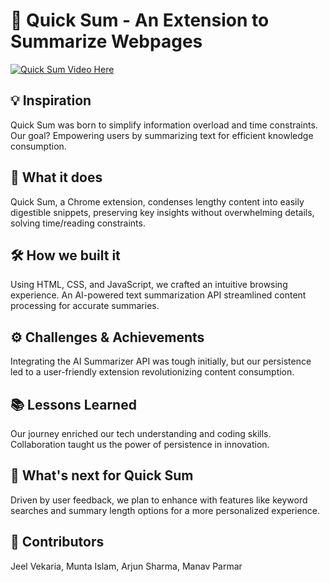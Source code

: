 # 🚀 Quick Sum - An Extension to Summarize Webpages

[![Quick Sum Video Here](https://img.youtube.com/vi/wh7TZEZMxt8/0.jpg)](https://www.youtube.com/watch?v=wh7TZEZMxt8)

## 💡 Inspiration

Quick Sum was born to simplify information overload and time constraints. Our goal? Empowering users by summarizing text for efficient knowledge consumption.

## 🤔 What it does

Quick Sum, a Chrome extension, condenses lengthy content into easily digestible snippets, preserving key insights without overwhelming details, solving time/reading constraints.

## 🛠️ How we built it

Using HTML, CSS, and JavaScript, we crafted an intuitive browsing experience. An AI-powered text summarization API streamlined content processing for accurate summaries.

## ⚙️ Challenges & Achievements

Integrating the AI Summarizer API was tough initially, but our persistence led to a user-friendly extension revolutionizing content consumption.

## 📚 Lessons Learned

Our journey enriched our tech understanding and coding skills. Collaboration taught us the power of persistence in innovation.

## 🔮 What's next for Quick Sum

Driven by user feedback, we plan to enhance with features like keyword searches and summary length options for a more personalized experience.

## 👥 Contributors
Jeel Vekaria, Munta Islam, Arjun Sharma, Manav Parmar
